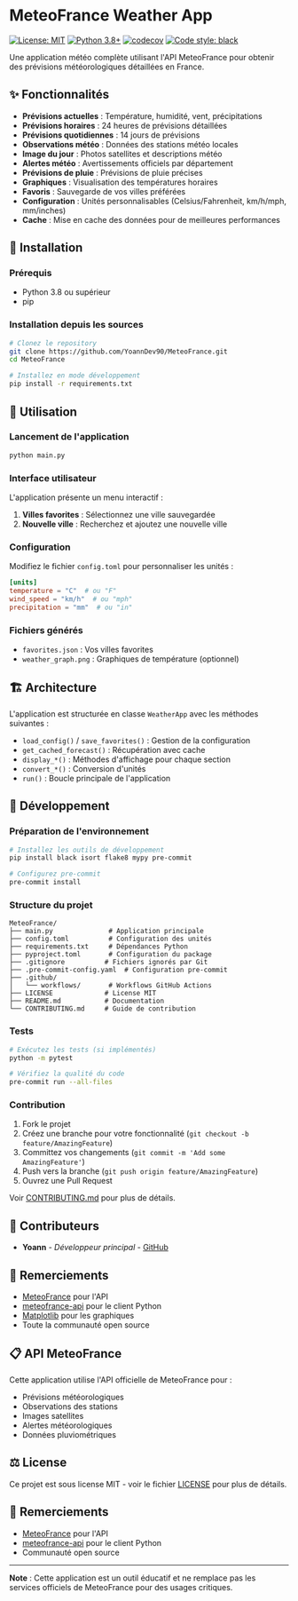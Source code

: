 # MeteoFrance Weather App

[![License: MIT](https://img.shields.io/badge/License-MIT-yellow.svg)](https://opensource.org/licenses/MIT)
[![Python 3.8+](https://img.shields.io/badge/python-3.8+-blue.svg)](https://www.python.org/downloads/)
[![codecov](https://codecov.io/gh/yoann/MeteoFrance/branch/main/graph/badge.svg)](https://codecov.io/gh/yoann/MeteoFrance)
[![Code style: black](https://img.shields.io/badge/code%20style-black-000000.svg)](https://github.com/psf/black)

Une application météo complète utilisant l'API MeteoFrance pour obtenir des prévisions météorologiques détaillées en France.

## ✨ Fonctionnalités

- **Prévisions actuelles** : Température, humidité, vent, précipitations
- **Prévisions horaires** : 24 heures de prévisions détaillées
- **Prévisions quotidiennes** : 14 jours de prévisions
- **Observations météo** : Données des stations météo locales
- **Image du jour** : Photos satellites et descriptions météo
- **Alertes météo** : Avertissements officiels par département
- **Prévisions de pluie** : Prévisions de pluie précises
- **Graphiques** : Visualisation des températures horaires
- **Favoris** : Sauvegarde de vos villes préférées
- **Configuration** : Unités personnalisables (Celsius/Fahrenheit, km/h/mph, mm/inches)
- **Cache** : Mise en cache des données pour de meilleures performances

## 🚀 Installation

### Prérequis

- Python 3.8 ou supérieur
- pip

### Installation depuis les sources

```bash
# Clonez le repository
git clone https://github.com/YoannDev90/MeteoFrance.git
cd MeteoFrance

# Installez en mode développement
pip install -r requirements.txt
```

## 📖 Utilisation

### Lancement de l'application

```bash
python main.py
```

### Interface utilisateur

L'application présente un menu interactif :

1. **Villes favorites** : Sélectionnez une ville sauvegardée
2. **Nouvelle ville** : Recherchez et ajoutez une nouvelle ville

### Configuration

Modifiez le fichier `config.toml` pour personnaliser les unités :

```toml
[units]
temperature = "C"  # ou "F"
wind_speed = "km/h"  # ou "mph"
precipitation = "mm"  # ou "in"
```

### Fichiers générés

- `favorites.json` : Vos villes favorites
- `weather_graph.png` : Graphiques de température (optionnel)

## 🏗️ Architecture

L'application est structurée en classe `WeatherApp` avec les méthodes suivantes :

- `load_config()` / `save_favorites()` : Gestion de la configuration
- `get_cached_forecast()` : Récupération avec cache
- `display_*()` : Méthodes d'affichage pour chaque section
- `convert_*()` : Conversion d'unités
- `run()` : Boucle principale de l'application

## 🔧 Développement

### Préparation de l'environnement

```bash
# Installez les outils de développement
pip install black isort flake8 mypy pre-commit

# Configurez pre-commit
pre-commit install
```

### Structure du projet

```
MeteoFrance/
├── main.py              # Application principale
├── config.toml          # Configuration des unités
├── requirements.txt     # Dépendances Python
├── pyproject.toml       # Configuration du package
├── .gitignore          # Fichiers ignorés par Git
├── .pre-commit-config.yaml  # Configuration pre-commit
├── .github/
│   └── workflows/       # Workflows GitHub Actions
├── LICENSE             # License MIT
├── README.md           # Documentation
└── CONTRIBUTING.md     # Guide de contribution
```

### Tests

```bash
# Exécutez les tests (si implémentés)
python -m pytest

# Vérifiez la qualité du code
pre-commit run --all-files
```

### Contribution

1. Fork le projet
2. Créez une branche pour votre fonctionnalité (`git checkout -b feature/AmazingFeature`)
3. Committez vos changements (`git commit -m 'Add some AmazingFeature'`)
4. Push vers la branche (`git push origin feature/AmazingFeature`)
5. Ouvrez une Pull Request

Voir [CONTRIBUTING.md](CONTRIBUTING.md) pour plus de détails.

## 👥 Contributeurs

- **Yoann** - *Développeur principal* - [GitHub](https://github.com/YoannDev90)

## 🙏 Remerciements

- [MeteoFrance](https://www.meteofrance.fr/) pour l'API
- [meteofrance-api](https://github.com/hacf-fr/meteofrance-api) pour le client Python
- [Matplotlib](https://matplotlib.org/) pour les graphiques
- Toute la communauté open source

## 📋 API MeteoFrance

Cette application utilise l'API officielle de MeteoFrance pour :

- Prévisions météorologiques
- Observations des stations
- Images satellites
- Alertes météorologiques
- Données pluviométriques

## ⚖️ License

Ce projet est sous license MIT - voir le fichier [LICENSE](LICENSE) pour plus de détails.

## 🙏 Remerciements

- [MeteoFrance](https://www.meteofrance.fr/) pour l'API
- [meteofrance-api](https://github.com/hacf-fr/meteofrance-api) pour le client Python
- Communauté open source

---

**Note** : Cette application est un outil éducatif et ne remplace pas les services officiels de MeteoFrance pour des usages critiques.

